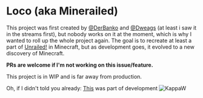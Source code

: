 # Loco (aka Minerailed)

This project was first created by [@DerBanko](https://github.com/DerBanko) and [@Dweags](https://github.com/Dweags) (at least i saw it in the streams first), but nobody works on it at the moment, which is why I wanted to roll up the whole project again. The goal is to recreate at least a part of [Unrailed!](https://store.steampowered.com/app/1016920/Unrailed/) in Minecraft, but as development goes, it evolved to a new discovery of Minecraft.

**PRs are welcome if I'm not working on this issue/feature.**

This project is in WIP and is far away from production.

Oh, if I didn't told you already:
<a href="https://open.spotify.com/track/6osaMSJh9NguagEDQcZaKx">This</a> was part of development ![KappaW](https://cdn.betterttv.net/emote/5ebeb6a3f0fb3f168c4b7714/1x)
